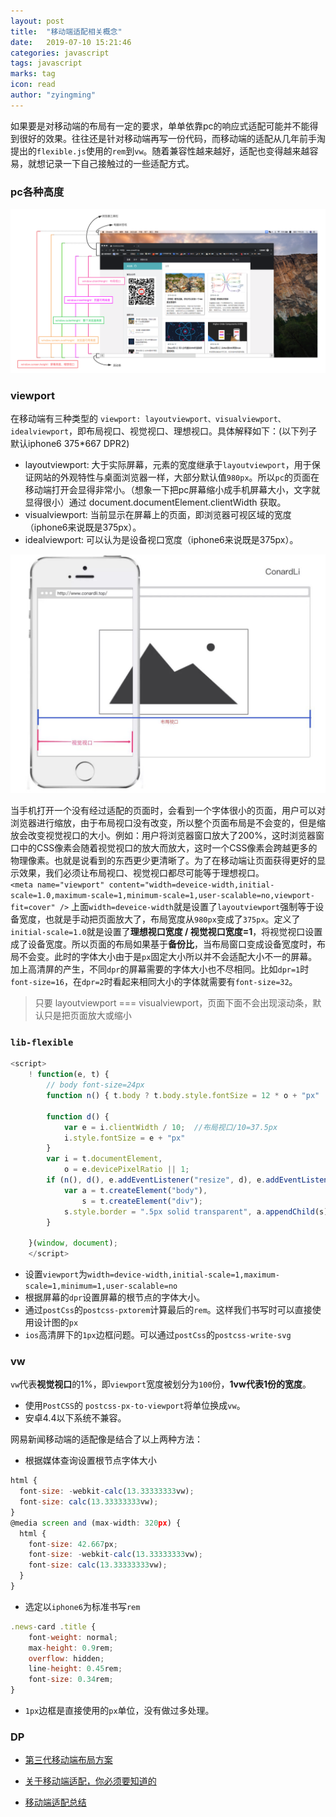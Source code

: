 ```yaml
---
layout: post
title:  "移动端适配相关概念"
date:   2019-07-10 15:21:46
categories: javascript
tags: javascript
marks: tag
icon: read
author: "zyingming"
---
```

如果要是对移动端的布局有一定的要求，单单依靠pc的响应式适配可能并不能得到很好的效果。往往还是针对移动端再写一份代码，而移动端的适配从几年前手淘提出的`flexible.js`使用的`rem`到`vw`。随着兼容性越来越好，适配也变得越来越容易，就想记录一下自己接触过的一些适配方式。
### pc各种高度

![上传](/assets/images/pictures/2019-07/window_height.jpg)

### viewport
在移动端有三种类型的 `viewport: layoutviewport、visualviewport、idealviewport`，即布局视口、视觉视口、理想视口。具体解释如下：(以下列子默认iphone6 375*667 DPR2)

- layoutviewport:  大于实际屏幕，元素的宽度继承于`layoutviewport`，用于保证网站的外观特性与桌面浏览器一样，大部分默认值`980px`。所以`pc`的页面在移动端打开会显得非常小。（想象一下把pc屏幕缩小成手机屏幕大小，文字就显得很小）通过 document.documentElement.clientWidth 获取。
- visualviewport: 当前显示在屏幕上的页面，即浏览器可视区域的宽度（iphone6来说既是375px）。
- idealviewport: 可以认为是设备视口宽度（iphone6来说既是375px）。

![上传](/assets/images/pictures/2019-07/mobile_width.jpg)

当手机打开一个没有经过适配的页面时，会看到一个字体很小的页面，用户可以对浏览器进行缩放，由于布局视口没有改变，所以整个页面布局是不会变的，但是缩放会改变视觉视口的大小。例如：用户将浏览器窗口放大了200%，这时浏览器窗口中的CSS像素会随着视觉视口的放大而放大，这时一个CSS像素会跨越更多的物理像素。也就是说看到的东西更少更清晰了。为了在移动端让页面获得更好的显示效果，我们必须让布局视口、视觉视口都尽可能等于理想视口。<br />
`<meta name="viewport" content="width=deveice-width,initial-scale=1.0,maximum-scale=1,minimum-scale=1,user-scalable=no,viewport-fit=cover" />`
上面`width=deveice-width`就是设置了`layoutviewport`强制等于设备宽度，也就是手动把页面放大了，布局宽度从`980px`变成了`375px`。定义了`initial-scale=1.0`就是设置了**理想视口宽度 / 视觉视口宽度=1**，将视觉视口设置成了设备宽度。所以页面的布局如果基于**备份比**，当布局窗口变成设备宽度时，布局不会变。此时的字体大小由于是`px`固定大小所以并不会适配大小不一的屏幕。加上高清屏的产生，不同`dpr`的屏幕需要的字体大小也不尽相同。比如`dpr=1`时`font-size=16`，在`dpr=2`时看起来相同大小的字体就需要有`font-size=32`。

>只要 layoutviewport === visualviewport，页面下面不会出现滚动条，默认只是把页面放大或缩小


### `lib-flexible`

```javascript
<script>
    ! function(e, t) {
        // body font-size=24px
        function n() { t.body ? t.body.style.fontSize = 12 * o + "px" : t.addEventListener("DOMContentLoaded", n) }

        function d() {
            var e = i.clientWidth / 10;  //布局视口/10=37.5px
            i.style.fontSize = e + "px"
        }
        var i = t.documentElement,
            o = e.devicePixelRatio || 1;
        if (n(), d(), e.addEventListener("resize", d), e.addEventListener("pageshow", function(e) { e.persisted && d() }), o >= 2) {
            var a = t.createElement("body"),
                s = t.createElement("div");
            s.style.border = ".5px solid transparent", a.appendChild(s), i.appendChild(a), 1 === s.offsetHeight && i.classList.add("hairlines"), i.removeChild(a)
        }
        
    }(window, document);
    </script>
```
- 设置`viewport`为`width=device-width,initial-scale=1,maximum-scale=1,minimum=1,user-scalable=no`
- 根据屏幕的`dpr`设置屏幕的根节点的字体大小。
- 通过`postCss`的`postcss-pxtorem`计算最后的`rem`。这样我们书写时可以直接使用设计图的`px`
- `ios`高清屏下的`1px`边框问题。可以通过`postCss`的`postcss-write-svg`
### vw
`vw`代表**视觉视口**的1%，即`viewport`宽度被划分为`100`份，**1vw代表1份的宽度**。
- 使用`PostCSS`的 `postcss-px-to-viewport`将单位换成`vw`。
- 安卓4.4以下系统不兼容。

网易新闻移动端的适配像是结合了以上两种方法：
- 根据媒体查询设置根节点字体大小

```javascript
html {
  font-size: -webkit-calc(13.33333333vw);
  font-size: calc(13.33333333vw);
}
@media screen and (max-width: 320px) {
  html {
    font-size: 42.667px;
    font-size: -webkit-calc(13.33333333vw);
    font-size: calc(13.33333333vw);
  }
}
```
- 选定以`iphone6`为标准书写`rem`
```javascript
.news-card .title {
    font-weight: normal;
    max-height: 0.9rem;
    overflow: hidden;
    line-height: 0.45rem;
    font-size: 0.34rem;
}
```
- `1px`边框是直接使用的`px`单位，没有做过多处理。

### DP
- [第三代移动端布局方案](https://juejin.im/post/5cb078f05188251ace1fedb4)

- [关于移动端适配，你必须要知道的](https://juejin.im/post/5cddf289f265da038f77696c#heading-29)

- [移动端适配总结](https://juejin.im/post/5c0dd7ac6fb9a049c43d7edc)
